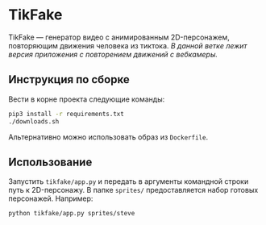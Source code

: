 # TikFake
TikFake — генератор видео с анимированным 2D-персонажем, повторяющим движения человека из тиктока. _В данной ветке лежит версия приложения с повторением движений с вебкамеры._

## Инструкция по сборке
Вести в корне проекта следующие команды:

```bash
pip3 install -r requirements.txt
./downloads.sh
```

Альтернативно можно использовать образ из `Dockerfile`.

## Использование 
Запустить `tikfake/app.py` и передать в аргументы командной строки путь к 2D-персонажу. В папке `sprites/` предоставляется набор готовых персонажей. Например:

```bash
python tikfake/app.py sprites/steve
```